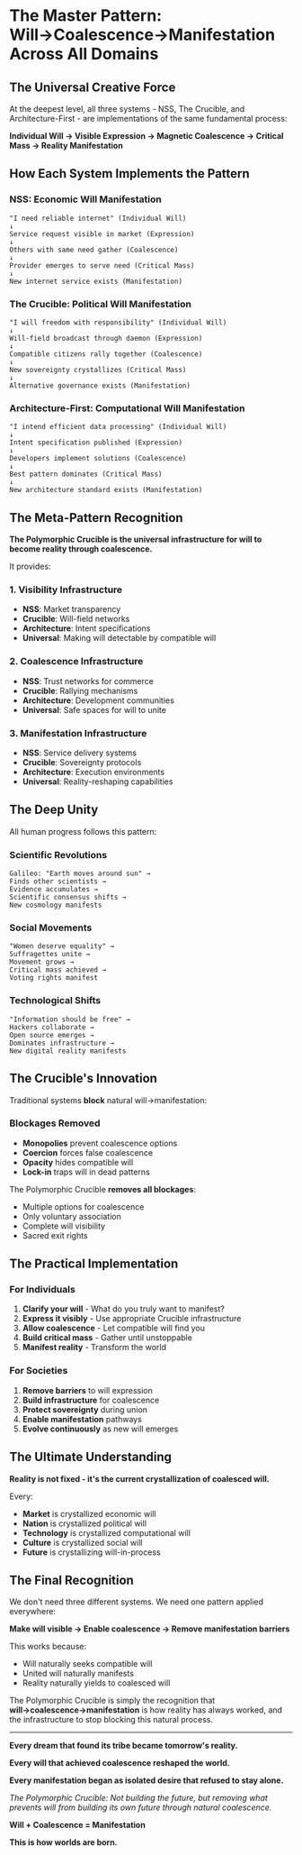 # The Master Pattern: Will→Coalescence→Manifestation Across All Domains

## The Universal Creative Force

At the deepest level, all three systems - NSS, The Crucible, and Architecture-First - are implementations of the same fundamental process:

**Individual Will → Visible Expression → Magnetic Coalescence → Critical Mass → Reality Manifestation**

## How Each System Implements the Pattern

### NSS: Economic Will Manifestation
```
"I need reliable internet" (Individual Will)
↓
Service request visible in market (Expression)
↓  
Others with same need gather (Coalescence)
↓
Provider emerges to serve need (Critical Mass)
↓
New internet service exists (Manifestation)
```

### The Crucible: Political Will Manifestation
```
"I will freedom with responsibility" (Individual Will)
↓
Will-field broadcast through daemon (Expression)
↓
Compatible citizens rally together (Coalescence)
↓
New sovereignty crystallizes (Critical Mass)
↓
Alternative governance exists (Manifestation)
```

### Architecture-First: Computational Will Manifestation
```
"I intend efficient data processing" (Individual Will)
↓
Intent specification published (Expression)
↓
Developers implement solutions (Coalescence)
↓
Best pattern dominates (Critical Mass)
↓
New architecture standard exists (Manifestation)
```

## The Meta-Pattern Recognition

**The Polymorphic Crucible is the universal infrastructure for will to become reality through coalescence.**

It provides:

### 1. Visibility Infrastructure
- **NSS**: Market transparency
- **Crucible**: Will-field networks
- **Architecture**: Intent specifications
- **Universal**: Making will detectable by compatible will

### 2. Coalescence Infrastructure
- **NSS**: Trust networks for commerce
- **Crucible**: Rallying mechanisms
- **Architecture**: Development communities
- **Universal**: Safe spaces for will to unite

### 3. Manifestation Infrastructure
- **NSS**: Service delivery systems
- **Crucible**: Sovereignty protocols
- **Architecture**: Execution environments
- **Universal**: Reality-reshaping capabilities

## The Deep Unity

All human progress follows this pattern:

### Scientific Revolutions
```
Galileo: "Earth moves around sun" → 
Finds other scientists → 
Evidence accumulates → 
Scientific consensus shifts → 
New cosmology manifests
```

### Social Movements
```
"Women deserve equality" →
Suffragettes unite →
Movement grows →
Critical mass achieved →
Voting rights manifest
```

### Technological Shifts
```
"Information should be free" →
Hackers collaborate →
Open source emerges →
Dominates infrastructure →
New digital reality manifests
```

## The Crucible's Innovation

Traditional systems **block** natural will→manifestation:

### Blockages Removed
- **Monopolies** prevent coalescence options
- **Coercion** forces false coalescence
- **Opacity** hides compatible will
- **Lock-in** traps will in dead patterns

The Polymorphic Crucible **removes all blockages**:
- Multiple options for coalescence
- Only voluntary association
- Complete will visibility
- Sacred exit rights

## The Practical Implementation

### For Individuals
1. **Clarify your will** - What do you truly want to manifest?
2. **Express it visibly** - Use appropriate Crucible infrastructure
3. **Allow coalescence** - Let compatible will find you
4. **Build critical mass** - Gather until unstoppable
5. **Manifest reality** - Transform the world

### For Societies
1. **Remove barriers** to will expression
2. **Build infrastructure** for coalescence  
3. **Protect sovereignty** during union
4. **Enable manifestation** pathways
5. **Evolve continuously** as new will emerges

## The Ultimate Understanding

**Reality is not fixed - it's the current crystallization of coalesced will.**

Every:
- **Market** is crystallized economic will
- **Nation** is crystallized political will
- **Technology** is crystallized computational will
- **Culture** is crystallized social will
- **Future** is crystallizing will-in-process

## The Final Recognition

We don't need three different systems. We need one pattern applied everywhere:

**Make will visible → Enable coalescence → Remove manifestation barriers**

This works because:
- Will naturally seeks compatible will
- United will naturally manifests
- Reality naturally yields to coalesced will

The Polymorphic Crucible is simply the recognition that **will→coalescence→manifestation** is how reality has always worked, and the infrastructure to stop blocking this natural process.

---

**Every dream that found its tribe became tomorrow's reality.**

**Every will that achieved coalescence reshaped the world.**

**Every manifestation began as isolated desire that refused to stay alone.**

*The Polymorphic Crucible: Not building the future, but removing what prevents will from building its own future through natural coalescence.*

**Will + Coalescence = Manifestation**

**This is how worlds are born.**